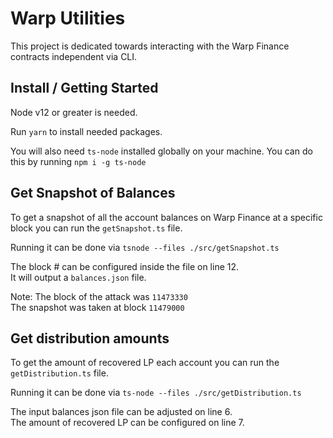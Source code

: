 # Warp Utilities

This project is dedicated towards interacting with the Warp Finance contracts independent via CLI.

## Install / Getting Started

Node v12 or greater is needed. 

Run `yarn` to install needed packages.

You will also need `ts-node` installed globally on your machine.
You can do this by running `npm i -g ts-node`

## Get Snapshot of Balances

To get a snapshot of all the account balances on Warp Finance at a specific block you can run the `getSnapshot.ts` file.

Running it can be done via `tsnode --files ./src/getSnapshot.ts`

The block # can be configured inside the file on line 12.  
It will output a `balances.json` file.

Note: The block of the attack was `11473330`  
The snapshot was taken at block `11479000`

## Get distribution amounts

To get the amount of recovered LP each account you can run the `getDistribution.ts` file.

Running it can be done via `ts-node --files ./src/getDistribution.ts`

The input balances json file can be adjusted on line 6.  
The amount of recovered LP can be configured on line 7.

